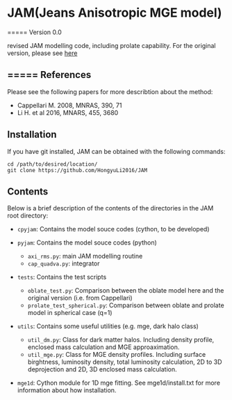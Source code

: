 # JAM(Jeans Anisotropic MGE model)
=====
Version 0.0 

revised JAM modelling code, including prolate capability.
For the original version, please see [here](http://www-astro.physics.ox.ac.uk/~mxc/software/)

=====
References
-----
Please see the following papers for more describtion about the method:
 * Cappellari M. 2008, MNRAS, 390, 71
 * Li H. et al 2016, MNARS, 455, 3680

Installation
----------
If you have git installed, JAM can be obtained with the following commands:
```
cd /path/to/desired/location/
git clone https://github.com/HongyuLi2016/JAM
```

Contents
--------
Below is a brief description of the contents of the directories in the
JAM root directory:

 * `cpyjam`: Contains the model souce codes (cython, to be developed)

 * `pyjam`: Contains the model souce codes (python)
    * `axi_rms.py`: main JAM modelling routine
    * `cap_quadva.py`: integrator

 * `tests`: Contains the test scripts
    * `oblate_test.py`: Comparison between the oblate model here and the original version (i.e. from Cappellari)
    * `prolate_test_spherical.py`: Comparison between oblate and prolate model in spherical case (q=1)
    
 * `utils`: Contains some useful utilities (e.g. mge, dark halo class)
    * `util_dm.py`: Class for dark matter halos. Including density profile, enclosed mass calculation and MGE
    approaximation.
    * `util_mge.py`: Class for MGE density profiles. Including surface birghtness, luminosity density, total
    luminosity calculation, 2D to 3D deprojection and 2D, 3D enclosed mass calculation.

* `mge1d`: Cython module for 1D mge fitting. See mge1d/install.txt for more information  about how
installation.

